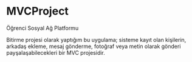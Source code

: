 # MVCProject
Öğrenci Sosyal Ağ Platformu

Bitirme projesi olarak yaptığım bu uygulama;
sisteme kayıt olan kişilerin, 
arkadaş ekleme, 
mesaj gönderme, 
fotoğraf veya metin olarak gönderi payşalaşabilecekleri bir MVC projesidir.
